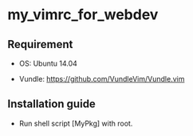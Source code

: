 # my_vimrc_for_webdev

## Requirement
  
  * OS: Ubuntu 14.04

  * Vundle: https://github.com/VundleVim/Vundle.vim

## Installation guide

  * Run shell script [MyPkg] with root.

  
